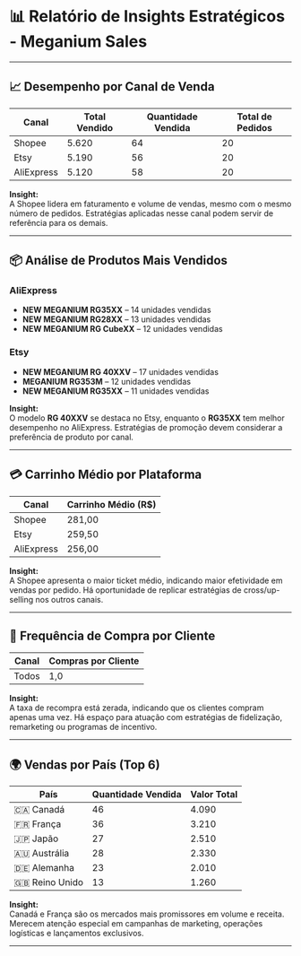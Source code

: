 # 📊 Relatório de Insights Estratégicos - Meganium Sales

---

## 📈 Desempenho por Canal de Venda

| Canal       | Total Vendido | Quantidade Vendida | Total de Pedidos |
|-------------|----------------|---------------------|-------------------|
| Shopee      | 5.620          | 64                  | 20                |
| Etsy        | 5.190          | 56                  | 20                |
| AliExpress  | 5.120          | 58                  | 20                |

**Insight:**  
A Shopee lidera em faturamento e volume de vendas, mesmo com o mesmo número de pedidos. Estratégias aplicadas nesse canal podem servir de referência para os demais.

---

## 📦 Análise de Produtos Mais Vendidos

### AliExpress
- **NEW MEGANIUM RG35XX** – 14 unidades vendidas
- **NEW MEGANIUM RG28XX** – 13 unidades vendidas
- **NEW MEGANIUM RG CubeXX** – 12 unidades vendidas

### Etsy
- **NEW MEGANIUM RG 40XXV** – 17 unidades vendidas
- **MEGANIUM RG353M** – 12 unidades vendidas
- **NEW MEGANIUM RG35XX** – 11 unidades vendidas

**Insight:**  
O modelo **RG 40XXV** se destaca no Etsy, enquanto o **RG35XX** tem melhor desempenho no AliExpress. Estratégias de promoção devem considerar a preferência de produto por canal.

---

## 💳 Carrinho Médio por Plataforma

| Canal       | Carrinho Médio (R$) |
|-------------|---------------------|
| Shopee      | 281,00              |
| Etsy        | 259,50              |
| AliExpress  | 256,00              |

**Insight:**  
A Shopee apresenta o maior ticket médio, indicando maior efetividade em vendas por pedido. Há oportunidade de replicar estratégias de cross/up-selling nos outros canais.

---

## 🔁 Frequência de Compra por Cliente

| Canal       | Compras por Cliente |
|-------------|---------------------|
| Todos       | 1,0                 |

**Insight:**  
A taxa de recompra está zerada, indicando que os clientes compram apenas uma vez. Há espaço para atuação com estratégias de fidelização, remarketing ou programas de incentivo.

---

## 🌍 Vendas por País (Top 6)

| País        | Quantidade Vendida | Valor Total |
|-------------|---------------------|--------------|
| 🇨🇦 Canadá      | 46                  | 4.090        |
| 🇫🇷 França      | 36                  | 3.210        |
| 🇯🇵 Japão       | 27                  | 2.510        |
| 🇦🇺 Austrália   | 28                  | 2.330        |
| 🇩🇪 Alemanha    | 23                  | 2.010        |
| 🇬🇧 Reino Unido | 13                  | 1.260        |

**Insight:**  
Canadá e França são os mercados mais promissores em volume e receita. Merecem atenção especial em campanhas de marketing, operações logísticas e lançamentos exclusivos.

---
